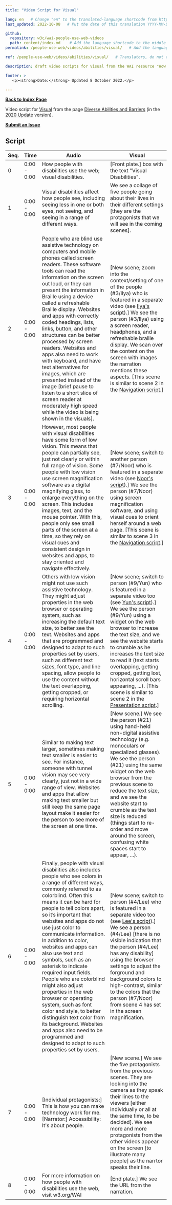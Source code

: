 ```yaml
---
title: "Video Script for Visual"

lang: en   # Change "en" to the translated-language shortcode from https://www.iana.org/assignments/language-subtag-registry/language-subtag-registry
last_updated: 2022-10-08   # Put the date of this translation YYYY-MM-DD (with month in the middle)

github:
  repository: w3c/wai-people-use-web-videos
  path: content/index.md    # Add the language shortcode to the middle of the filename, for example: content/index.fr.md
permalink: /people-use-web/videos/abilities/visual/   # Add the language shortcode to the end, with no slash at end, for example: /link/to/page/fr

ref: /people-use-web/videos/abilities/visual/   # Translators, do not change this

description: draft video scripts for Visual from the WAI resource "How People with Disabilities Use the Web"

footer: >
   <p><strong>Date:</strong> Updated 8 October 2022.</p>

---
```


**[Back to Index Page](../../)**

Video script for [Visual](https://deploy-preview-113--wai-people-use-web.netlify.app/people-use-web/abilities-barriers-visual/) from the page [Diverse Abilities and Barriers](https://deploy-preview-113--wai-people-use-web.netlify.app/people-use-web/abilities-barriers/) (in the [2020 Update](https://github.com/w3c/wai-people-use-web/wiki/Persona-development) version).

**[Submit an Issue](https://github.com/w3c/wai-people-use-web-videos/issues/new?title=[visual])**

## Script

| Seq. | Time | Audio | Visual |
| --- | --- | --- | --- |
| 0 | 0:00 - 0:00 | How people with disabilities use the web; visual disabilities. | [Front plate.] box with the text "Visual Disabilities". |
| 1 | 0:00 - 0:00 | Visual disabilities affect how people see, including seeing less in one or both eyes, not seeing, and seeing in a range of different ways. | We see a collage of five people going about their lives in their different settings [they are the protagonists that we will see in the coming scenes]. |
| 2 | 0:00 - 0:00 | People who are blind use assistive technology on computers and mobile phones called screen readers. These software tools can read the information on the screen out loud, or they can present the information in Braille using a device called a refreshable Braille display. Websites and apps with correctly coded headings, lists, links, button, and other structures can be better processed by screen readers. Websites and apps also need to work with keyboard, and have text alternatives for images, which are presented instead of the image [brief pause to listen to a short slice of screen reader at moderately high speed while the video is being shown in the visuals]. | [New scene; zoom into the context/setting of one of the people (#3/Ilya) who is featured in a separate video (see [Ilya's script](https://wai-people-use-web-videos.netlify.app/people-use-web/videos/stories/ilya/)).] We see the person (#3/Ilya) using a screen reader, headphones, and a refreshable braille display. We scan over the content on the screen with images the narration mentions these aspects. [This scene is similar to scene 2 in the [Navigation script](https://wai-people-use-web-videos.netlify.app/people-use-web/videos/tools/navigation/).] |
| 3 | 0:00 - 0:00 | However, most people with visual disabilities have some form of low vision. This means that people can partially see, just not clearly or within full range of vision. Some people with low vision use screen magnification software as a digital magnifying glass, to enlarge everything on the screen. This includes images, text, and the mouse pointer. With this, people only see small parts of the screen at a time, so they rely on visual cues and consistent design in  websites and apps, to stay oriented and navigate effectively. | [New scene; switch to another person (#7/Noor) who is featured in a separate video (see [Noor's script](https://wai-people-use-web-videos.netlify.app/people-use-web/videos/stories/noor/)).] We see the person (#7/Noor) using screen magnification software, and using visual cues to orient herself around a web page. [This scene is similar to scene 3 in the [Navigation script](https://wai-people-use-web-videos.netlify.app/people-use-web/videos/tools/navigation/).] |
| 4 | 0:00 - 0:00 | Others with low vision might not use such assistive technology. They might adjust properties in the web browser or operating system, such as increasing the default text size, to better see the text. Websites and apps that are programmed and designed to adapt to such properties set by users, such as different text sizes, font type, and line spacing, allow people to use the content without the text overlapping, getting cropped, or requiring horizontal scrolling. | [New scene; switch to person (#9/Yun) who is featured in a separate video too (see [Yun's script](https://wai-people-use-web-videos.netlify.app/people-use-web/videos/stories/yun/)).] We see the person (#9/Yun) using a widget on the web browser to increase the text size, and we see the website starts to crumble as he increases the text size to read it (text starts overlapping, getting cropped, getting lost, horizontal scroll bars appearing, ...). [This scene is similar to scene 2 in the [Presentation script](https://wai-people-use-web-videos.netlify.app/people-use-web/videos/tools/presentation/).] |
| 5 | 0:00 - 0:00 | Similar to making text larger, sometimes making text smaller is easier to see. For instance, someone with tunnel vision may see very clearly, just not in a wide range of view. Websites and apps that allow making text smaller but still keep the same page layout make it easier for the person to see more of the screen at one time. | [New scene.] We see the person (#21) using hand-held non-digital assistive technology (e.g. monoculars or specialized glasses). We see the person (#21) using the same widget on the web browser from the previous scene to reduce the text size, and we see the website start to crumble as the text size is reduced (things start to re-order and move around the screen, confusing white spaces start to appear, ...). |
| 6 | 0:00 - 0:00 | Finally, people with visual disabilities also includes people who see colors in a range of different ways, commonly referred to as colorblind. Often this means it can be hard for people to tell colors apart, so it’s important that websites and apps do not use just color to communicate information. In addition to color, websites and apps can also use text and symbols, such as an asterisk to indicate required input fields. People who are colorblind might also adjust properties in the web browser or operating system, such as font color and style, to better distinguish text color from its background. Websites and apps also need to be programmed and designed to adapt to such properties set by users. | [New scene; switch to person (#4/Lee) who is featured in a separate video too (see [Lee's script](https://wai-people-use-web-videos.netlify.app/people-use-web/videos/stories/lee/)).] We see a person (#4/Lee) [there is no visible indication that the person (#4/Lee) has any disability] using the browser settings to adjust the forground and background colors to high-contrast, similar to the colors that the person (#7/Noor) from scene 4 has set in the screen magnification. |
| 7 | 0:00 - 0:00 | [Individual protagonists:] This is how you can make technology work for me. [Narrator:] Accessibility: It's about people. | [New scene.] We see the five protagonists from the previous scenes. They are looking into the camera as they speak their lines to the viewers [either individually or all at the same time, to be decided]. We see more and more protagonists from the other videos appear on the screen [to illustrate many people] as the narrtor speaks their line. |
| 8 | 0:00 - 0:00 | For more information on how people with disabilities use the web, visit w3.org/WAI | [End plate.] We see the URL from the narration. |
